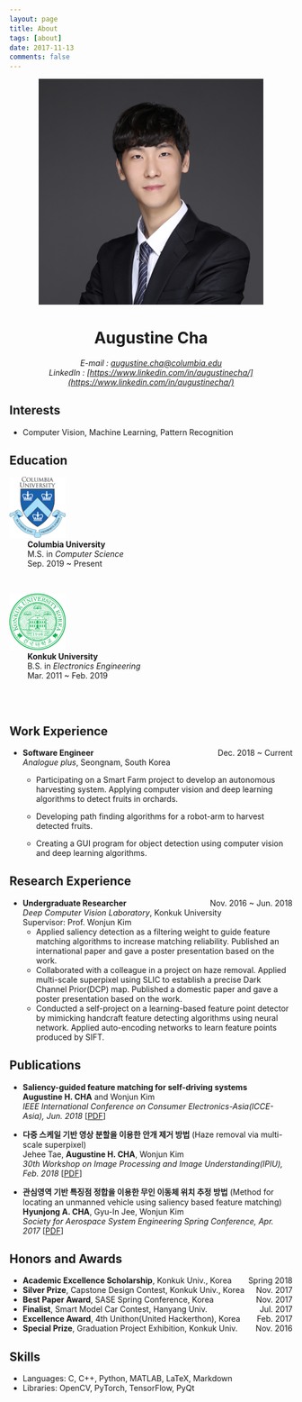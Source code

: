 ```yaml
---
layout: page
title: About
tags: [about]
date: 2017-11-13
comments: false
---
```

<!--<center><img src="https://drive.google.com/uc?id=1yG9VCNk1SeVyQ-jWTEHUr_An-DJytIYv" style="width: 160px;"/></center>-->
<center><img src="IMG_3540.jpg" style="width: 400px;"/></center>

# <center> Augustine Cha </center>
*<center>E-mail : augustine.cha@columbia.edu</center>*
*<center>LinkedIn : [https://www.linkedin.com/in/augustinecha/](https://www.linkedin.com/in/augustinecha/)</center>*
## Interests
- Computer Vision, Machine Learning, Pattern Recognition

## Education
<!--<right><img src="KU.png" style="width: 100px;"/></right>
- **Konkuk University** <!--<span style="float: right;"> Mar. 2011 ~ Feb. 2019 </span> --> 

<p>
<div class="pull-left">
<img src="columbia-university-logo.png" style="width: 100px;"/>
</div>
&emsp;&emsp; <b>Columbia University</b><br>
&emsp;&emsp;  M.S. in <i>Computer Science</i><br>
&emsp;&emsp;  Sep. 2019 ~ Present
</p>  
<br>

<p>
<div class="pull-left">
<img src="KU.png" style="width: 100px;"/>
</div>
&emsp;&emsp; <b>Konkuk University</b><br>
&emsp;&emsp;  B.S. in <i>Electronics Engineering</i><br>
&emsp;&emsp;  Mar. 2011 ~ Feb. 2019
</p>  
<br>
<br>  
  
## Work Experience
- **Software Engineer**  <span style="float: right;"> Dec. 2018 ~ Current </span><br>
*Analogue plus*, Seongnam, South Korea  
	- Participating on a Smart Farm project to develop an autonomous harvesting system. Applying computer vision and deep learning algorithms to detect fruits in orchards. 
	- Developing path finding algorithms for a robot-arm to harvest detected fruits. 

	- Creating a GUI program for object detection using computer vision and deep learning algorithms.

## Research Experience
- **Undergraduate Researcher**  <span style="float: right;"> Nov. 2016 ~ Jun. 2018 </span><br>
*Deep Computer Vision Laboratory*, Konkuk University  
Supervisor: Prof. Wonjun Kim  
	- Applied saliency detection as a filtering weight to guide feature matching algorithms to increase matching reliability. Published an international paper and gave a poster presentation based on the work.
	- Collaborated with a colleague in a project on haze removal. Applied multi-scale superpixel using SLIC to establish a precise Dark Channel Prior(DCP) map. Published a domestic paper and gave a poster presentation based on the work. 
	- Conducted a self-project on a learning-based feature point detector by mimicking handcraft feature detecting algorithms using neural network. Applied auto-encoding networks to learn feature points produced by SIFT.

## Publications
- **Saliency-guided feature matching for self-driving systems**  
 **Augustine H. CHA** and Wonjun Kim  
*IEEE International Conference on Consumer Electronics-Asia(ICCE-Asia), Jun. 2018* [[PDF](https://ieeexplore.ieee.org/stamp/stamp.jsp?tp=&arnumber=8552102)]

- **다중 스케일 기반 영상 분할을 이용한 안개 제거 방법** (Haze removal via multi-scale superpixel)  
Jehee Tae, **Augustine H. CHA**, Wonjun Kim  
*30th Workshop on Image Processing and Image Understanding(IPIU), Feb. 2018* [[PDF](https://drive.google.com/uc?id=1lwTIgb3-dF6c4RReFDt20xdonfhZOZUW)] 

- **관심영역 기반 특징점 정합을 이용한 무인 이동체 위치 추정 방법** (Method for locating an unmanned vehicle using saliency based feature matching)  
**Hyunjong A. CHA**, Gyu-In Jee, Wonjun Kim  
*Society for Aerospace System Engineering Spring Conference, Apr. 2017* [[PDF](https://drive.google.com/uc?id=1Sllhp4yeR0Z4Ct8VOHB8FBr59pNBgtYG)]  

## Honors and Awards
- **Academic Excellence Scholarship**, Konkuk Univ., Korea <span style="float: right;"> Spring 2018 </span><br>
- **Silver Prize**, Capstone Design Contest, Konkuk Univ., Korea <span style="float: right;"> Nov. 2017 </span><br>
- **Best Paper Award**, SASE Spring Conference, Korea <span style="float: right;"> Nov. 2017 </span><br>
- **Finalist**, Smart Model Car Contest, Hanyang Univ. <span style="float: right;"> Jul. 2017 </span><br>
- **Excellence Award**, 4th Unithon(United Hackerthon), Korea <span style="float: right;"> Feb. 2017 </span><br> 
- **Special Prize**, Graduation Project Exhibition, Konkuk Univ. <span style="float: right;"> Nov. 2016 </span><br>

<!--## Personal Activities
- Vice President of Club *X[deca]*  <span style="float: right;"> Jan. 2017 ~ Dec. 2017 </span><br>
*Club Activity of Electronics, Robotics and Software* 
- Exploring around the World  <span style="float: right;"> Jan. ~ Dec. 2015 </span><br>
*330 Days, 6 Continents, 36 Countries and 124 Cities*  
- Working Holiday  <span style="float: right;"> Feb. 2014~Jan. 2015 </span><br>
*Gold Coast, Australia* 
- Military Service  <span style="float: right;"> Feb. 2012 ~ Nov. 2013 </span><br>
*R.O.K Army* -->


## Skills
- Languages: C, C++, Python, MATLAB, LaTeX, Markdown 
- Libraries: OpenCV, PyTorch, TensorFlow, PyQt
<!--- Others: Adobe Photoshop, Scuba diving(PADI AOW), Free diving(SSI Level3)-->  

<!--## Language
- Fluent in English and native in Korean(Dual citizenship)-->